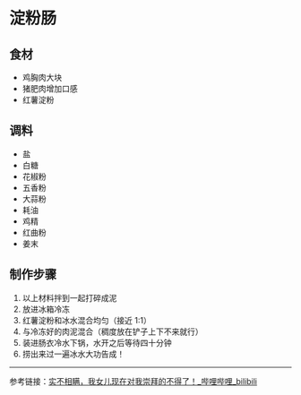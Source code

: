 # 淀粉肠

## 食材

- 鸡胸肉大块
- 猪肥肉增加口感
- 红薯淀粉

## 调料

- 盐
- 白糖
- 花椒粉
- 五香粉
- 大蒜粉
- 耗油
- 鸡精
- 红曲粉
- 姜末

## 制作步骤

1. 以上材料拌到一起打碎成泥
2. 放进冰箱冷冻
3. 红薯淀粉和冰水混合均匀（接近 1:1）
4. 与冷冻好的肉泥混合（稠度放在铲子上下不来就行）
5. 装进肠衣冷水下锅，水开之后等待四十分钟
6. 捞出来过一遍冰水大功告成！

---

参考链接：[实不相瞒，我女儿现在对我崇拜的不得了！_哔哩哔哩_bilibili](https://www.bilibili.com/video/BV1gj42197MH/?spm_id_from=333.1007.0.0&vd_source=028202a94fa5d8ef90ee83b8f049c8f8)